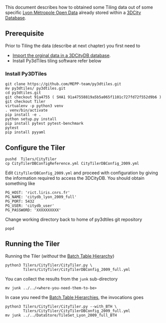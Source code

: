 This document describes how to obtained some Tiling data out of some specific 
[Lyon Métropole Open Data](https://data.grandlyon.com/) already stored within a
[3DCity Database](https://github.com/3dcitydb/3dcitydb).

## Prerequisite
 Prior to Tiling the data (describe at next chapter) you first need to
  - [Import the orginal data in a 3DCityDB database](DataLyonCityGML2009.md). 
  - Install Py3dTiles tiling software refer below

### Install Py3DTiles
```
git clone https://github.com/MEPP-team/py3dtiles.git
mv py3dtiles/ py3dtiles.git
cd py3dtiles.git
git checkout 91a4755 ( SHA1 91a47558819a5b5a065f1101c727fd72f552d9b6 )
git checkout Tiler   
virtualenv -p python3 venv
. venv/bin/activate
pip install -e .
python setup.py install
pip install pytest pytest-benchmark
pytest
pip install pyyaml
```

## Configure the Tiler
```
pushd  Tilers/CityTiler
cp CityTilerDBConfigReference.yml CityTilerDBConfig_2009.yml
```
Edit `CityTilerDBConfig_2009.yml` and proceed with configuration
by giving the information required to access the 3DCityDB. You should
obtain something like
```
PG_HOST: 'rict.liris.cnrs.fr'
PG_NAME: 'citydb_lyon_2009_full'
PG_PORT: 5432
PG_USER: 'citydb_user'
PG_PASSWORD: 'XXXXXXXXXX'
```
Change working directory back to home of py3dtiles git repository
``` 
popd    
```

## Running the Tiler
Running the Tiler (_without_ the [Batch Table Hierarchy](https://github.com/AnalyticalGraphicsInc/3d-tiles/tree/master/extensions/3DTILES_batch_table_hierarchy))
````
python3 Tilers/CityTiler/CityTiler.py \
        Tilers/CityTiler/CityTilerDBConfig_2009_full.yml
````
You can collect the results from the `junk` sub-directory
````
mv junk ../../<where-you-need-them-to-be>
````
In case you need the [Batch Table Hierarchies](https://github.com/AnalyticalGraphicsInc/3d-tiles/tree/master/extensions/3DTILES_batch_table_hierarchy), the invocations goes
````
python3 Tilers/CityTiler/CityTiler.py --with_BTH \
        Tilers/CityTiler/CityTilerDBConfig_2009_full.yml 
mv junk ../../DataStore/TileSet_Lyon_2009_full_BTH
````
